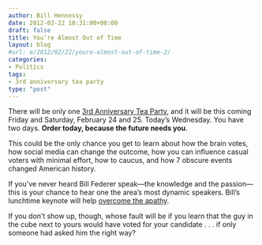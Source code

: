 ```yaml
---
author: Bill Hennessy
date: 2012-02-22 10:31:00+00:00
draft: false
title: You’re Almost Out of Time
layout: blog
#url: e/2012/02/22/youre-almost-out-of-time-2/
categories:
- Politics
tags:
- 3rd anniversary tea party
type: "post"
---
```


There will be only one [3rd Anniversary Tea Party](https://3rdanniversaryteaparty.eventbrite.com/), and it will be this coming Friday and Saturday, February 24 and 25. Today’s Wednesday. You have two days. **Order today, because the future needs you**.

This could be the only chance you get to learn about how the brain votes, how social media can change the outcome, how you can influence casual voters with minimal effort, how to caucus, and how 7 obscure events changed American history.

If you’ve never heard Bill Federer speak—the knowledge and the passion—this is your chance to hear one the area’s most dynamic speakers. Bill’s lunchtime keynote will help [overcome the apathy](https://hennessysview.com/2012-election/apathy/). 

If you don’t show up, though, whose fault will be if you learn that the guy in the cube next to yours would have voted for your candidate . . . if only someone had asked him the right way?
